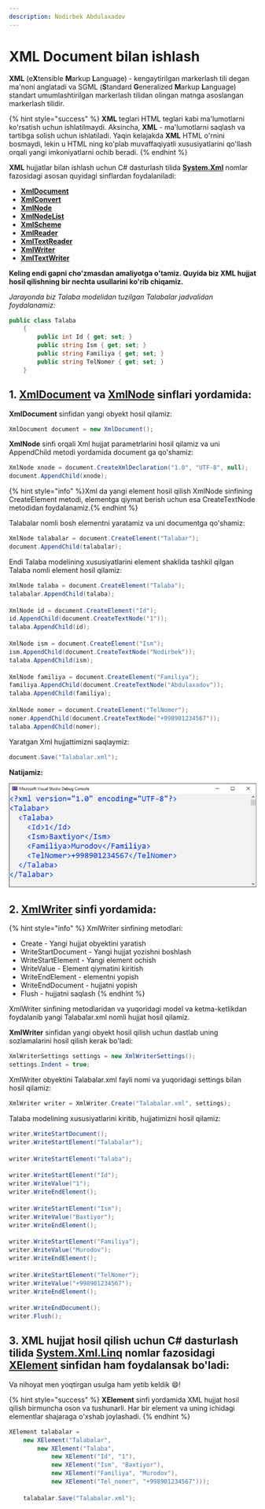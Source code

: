 ```yaml
---
description: Nodirbek Abdulaxadov
---
```


# XML Document bilan ishlash

**XML** \(e**X**tensible **M**arkup **L**anguage\) - kengaytirilgan markerlash tili degan ma'noni anglatadi va SGML \(**S**tandard **G**eneralized **M**arkup **L**anguage\) standart umumlashtirilgan markerlash tilidan olingan matnga asoslangan markerlash tilidir.

{% hint style="success" %}
**XML** teglari HTML teglari kabi ma'lumotlarni ko'rsatish uchun ishlatilmaydi. Aksincha, **XML** - ma'lumotlarni saqlash va tartibga solish uchun ishlatiladi. Yaqin kelajakda **XML** HTML o'rnini bosmaydi, lekin u HTML ning ko'plab muvaffaqiyatli xususiyatlarini qo'llash orqali yangi imkoniyatlarni ochib beradi.
{% endhint %}

**XML** hujjatlar bilan ishlash uchun C\# dasturlash tilida [**System.Xml**](https://docs.microsoft.com/en-us/dotnet/api/system.xml?view=net-5.0) nomlar fazosidagi asosan quyidagi sinflardan foydalaniladi:

* [**XmlDocument**](https://docs.microsoft.com/en-us/dotnet/api/system.xml.xmldocument?view=net-5.0)
* [**XmlConvert**](https://docs.microsoft.com/en-us/dotnet/api/system.xml.xmlconvert?view=net-5.0)
* [**XmlNode**](https://docs.microsoft.com/en-us/dotnet/api/system.xml.xmlnode?view=net-5.0)
* [**XmlNodeList**](https://docs.microsoft.com/en-us/dotnet/api/system.xml.xmlnodelist?view=net-5.0)
* [**XmlScheme**](https://docs.microsoft.com/en-us/dotnet/api/system.xml.xmlscheme?view=net-5.0)
* [**XmlReader**](https://docs.microsoft.com/en-us/dotnet/api/system.xml.xmlreader?view=net-5.0)
* [**XmlTextReader**](https://docs.microsoft.com/en-us/dotnet/api/system.xml.xmltextreader?view=net-5.0)
* [**XmlWriter**](https://docs.microsoft.com/en-us/dotnet/api/system.xml.xmlwriter?view=net-5.0)
* [**XmlTextWriter**](https://docs.microsoft.com/en-us/dotnet/api/system.xml.xmltextwriter?view=net-5.0)

**Keling endi gapni cho'zmasdan amaliyotga o'tamiz. Quyida biz XML hujjat hosil qilishning bir nechta usullarini ko'rib chiqamiz.**

_Jarayonda biz Talaba modelidan tuzilgan Talabalar jadvalidan foydalanamiz:_

```csharp
public class Talaba
    {
        public int Id { get; set; }
        public string Ism { get; set; }
        public string Familiya { get; set; }
        public string TelNomer { get; set; }
    }
```

## 1. [**XmlDocument**](https://docs.microsoft.com/en-us/dotnet/api/system.xml.xmldocument?view=net-5.0) va [**XmlNode**](https://docs.microsoft.com/en-us/dotnet/api/system.xml.xmlnode?view=net-5.0) sinflari yordamida:

**XmlDocument** sinfidan yangi obyekt hosil qilamiz:

```csharp
XmlDocument document = new XmlDocument();
```

**XmlNode** sinfi orqali Xml hujjat parametrlarini hosil qilamiz va uni AppendChild metodi yordamida document ga qo'shamiz:

```csharp
XmlNode xnode = document.CreateXmlDeclaration("1.0", "UTF-8", null);
document.AppendChild(xnode);
```

{% hint style="info" %}Xml da yangi element hosil qilish XmlNode sinfining CreateElement metodi, elementga qiymat berish uchun esa CreateTextNode metodidan foydalanamiz.{% endhint %}

Talabalar nomli bosh elementni yaratamiz va uni documentga qo'shamiz:

```csharp
XmlNode talabalar = document.CreateElement("Talabar");
document.AppendChild(talabalar);
```

Endi Talaba modelining xususiyatlarini element shaklida tashkil qilgan Talaba nomli element hosil qilamiz:

```csharp
XmlNode talaba = document.CreateElement("Talaba");
talabalar.AppendChild(talaba);

XmlNode id = document.CreateElement("Id");
id.AppendChild(document.CreateTextNode("1"));
talaba.AppendChild(id);

XmlNode ism = document.CreateElement("Ism");
ism.AppendChild(document.CreateTextNode("Nodirbek"));
talaba.AppendChild(ism);

XmlNode familiya = document.CreateElement("Familiya");
familiya.AppendChild(document.CreateTextNode("Abdulaxadov"));
talaba.AppendChild(familiya);

XmlNode nomer = document.CreateElement("TelNomer");
nomer.AppendChild(document.CreateTextNode("+998901234567"));
talaba.AppendChild(nomer);
```

Yaratgan Xml hujjattimizni saqlaymiz:

```csharp
document.Save("Talabalar.xml");
```

**Natijamiz:**

![](../../../.gitbook/assets/xml_1.png)

## 2. [**XmlWriter**](https://docs.microsoft.com/en-us/dotnet/api/system.xml.xmlwriter?view=net-5.0) sinfi yordamida:

{% hint style="info" %}
XmlWriter sinfining metodlari:
* Create - Yangi hujjat obyektini yaratish
* WriteStartDocument - Yangi hujjat yozishni boshlash
* WriteStartElement - Yangi element ochish
* WriteValue - Element qiymatini kiritish
* WriteEndElement - elementni yopish
* WriteEndDocument - hujjatni yopish
* Flush - hujjatni saqlash
{% endhint %}

XmlWriter sinfining metodlaridan va yuqoridagi model va ketma-ketlikdan foydalanib yangi Talabalar.xml nomli hujjat hosil qilamiz.

**XmlWriter** sinfidan yangi obyekt hosil qilish uchun dastlab uning sozlamalarini hosil qilish kerak bo'ladi:

```csharp
XmlWriterSettings settings = new XmlWriterSettings();
settings.Indent = true;
```

XmlWriter obyektini Talabalar.xml fayli nomi va yuqoridagi settings bilan hosil qilamiz:

```csharp
XmlWriter writer = XmlWriter.Create("Talabalar.xml", settings);
```

Talaba modelining xususiyatlarini kiritib, hujjatimizni hosil qilamiz:

```csharp
writer.WriteStartDocument();
writer.WriteStartElement("Talabalar");

writer.WriteStartElement("Talaba");

writer.WriteStartElement("Id");
writer.WriteValue("1");
writer.WriteEndElement();

writer.WriteStartElement("Ism");
writer.WriteValue("Baxtiyor");
writer.WriteEndElement();

writer.WriteStartElement("Familiya");
writer.WriteValue("Murodov");
writer.WriteEndElement();

writer.WriteStartElement("TelNomer");
writer.WriteValue("+998901234567");
writer.WriteEndElement();

writer.WriteEndDocument();
writer.Flush();
```

## 3. **XML** hujjat hosil qilish uchun C\# dasturlash tilida [**System.Xml.Linq**](https://docs.microsoft.com/en-us/dotnet/api/system.xml.linq?view=net-5.0) nomlar fazosidagi [**XElement**](https://docs.microsoft.com/en-us/dotnet/api/system.xml.linq.xelement?view=net-5.0) sinfidan ham foydalansak bo'ladi:

Va nihoyat men yoqtirgan usulga ham yetib keldik 😄!

{% hint style="success" %}
**XElement** sinfi yordamida XML hujjat hosil qilish birmuncha oson va tushunarli. Har bir element va uning ichidagi elementlar shajaraga o'xshab joylashadi.
{% endhint %}

```csharp
XElement talabalar =
    new XElement("Talabalar",
        new XElement("Talaba",
            new XElement("Id", "1"),
            new XElement("Ism", "Baxtiyor"),
            new XElement("Familiya", "Murodov"),
            new XElement("Tel_nomer", "+998901234567")));

    talabalar.Save("Talabalar.xml");
```

